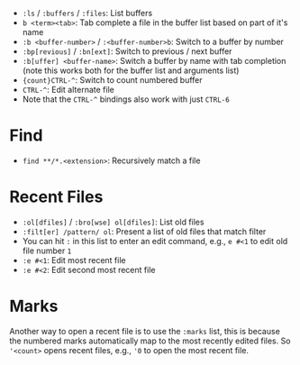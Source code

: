 - `:ls` / `:buffers` / `:files`: List buffers
- `b <term><tab>`: Tab complete a file in the buffer list based on part of it's name
- `:b <buffer-number>` / `:<buffer-number>b`: Switch to a buffer by number
- `:bp[revious]` / `:bn[ext]`: Switch to previous / next buffer
- `:b[uffer] <buffer-name>`: Switch a buffer by name with tab completion (note this works both for the buffer list and arguments list)
- `{count}CTRL-^`: Switch to count numbered buffer
- `CTRL-^`: Edit alternate file
- Note that the `CTRL-^` bindings also work with just `CTRL-6`

# Find

- `find **/*.<extension>`: Recursively match a file

# Recent Files

- `:ol[dfiles]` / `:bro[wse] ol[dfiles]`: List old files
- `:filt[er] /pattern/ ol`: Present a list of old files that match filter
- You can hit `:` in this list to enter an edit command, e.g., `e #<1` to edit old file number `1`
- `:e #<1`: Edit most recent file
- `:e #<2`: Edit second most recent file

# Marks

Another way to open a recent file is to use the `:marks` list, this is because the numbered marks automatically map to the most recently edited files. So `'<count>` opens recent files, e.g., `'0` to open the most recent file.
